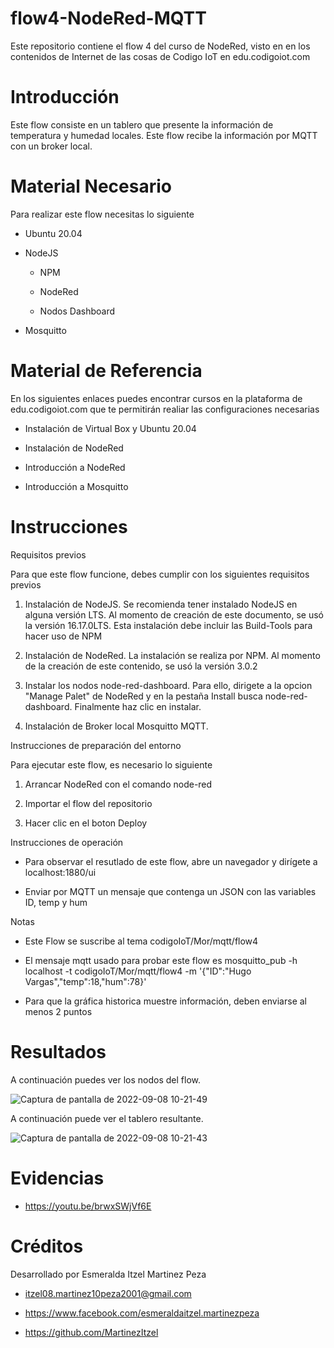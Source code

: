# flow4-NodeRed-MQTT
Este repositorio contiene el flow 4 del curso de NodeRed, visto en en los contenidos de Internet de las cosas de Codigo IoT en edu.codigoiot.com

# Introducción

Este flow consiste en un tablero que presente la información de temperatura y humedad locales. Este flow recibe la información por MQTT con un broker local.

# Material Necesario

Para realizar este flow necesitas lo siguiente

  + Ubuntu 20.04
  
  + NodeJS
  
    - NPM
    
    - NodeRed
    
    - Nodos Dashboard
    
  + Mosquitto

# Material de Referencia

En los siguientes enlaces puedes encontrar cursos en la plataforma de edu.codigoiot.com que te permitirán realiar las configuraciones necesarias

+ Instalación de Virtual Box y Ubuntu 20.04

+ Instalación de NodeRed

+ Introducción a NodeRed

+ Introducción a Mosquitto 

# Instrucciones

Requisitos previos


Para que este flow funcione, debes cumplir con los siguientes requisitos previos

1. Instalación de NodeJS. Se recomienda tener instalado NodeJS en alguna versión LTS. Al momento de creación de este documento, se usó la versión 16.17.0LTS. Esta instalación debe incluir las Build-Tools para hacer uso de NPM

2. Instalación de NodeRed. La instalación se realiza por NPM. Al momento de la creación de este contenido, se usó la versión 3.0.2

3. Instalar los nodos node-red-dashboard. Para ello, dirigete a la opcion "Manage Palet" de NodeRed y en la pestaña Install busca node-red-dashboard. Finalmente haz clic en instalar.

4. Instalación de Broker local Mosquitto MQTT. 


Instrucciones de preparación del entorno

Para ejecutar este flow, es necesario lo siguiente

1. Arrancar NodeRed con el comando node-red

2. Importar el flow del repositorio

3. Hacer clic en el boton Deploy


Instrucciones de operación

  + Para observar el resutlado de este flow, abre un navegador y dirígete a localhost:1880/ui
  
  + Enviar por MQTT un mensaje que contenga un JSON con las variables ID, temp y hum


Notas

  + Este Flow se suscribe al tema codigoIoT/Mor/mqtt/flow4
  
  + El mensaje mqtt usado para probar este flow es mosquitto_pub -h localhost -t codigoIoT/Mor/mqtt/flow4 -m '{"ID":"Hugo Vargas","temp":18,"hum":78}'
  
  + Para que la gráfica historica muestre información, deben enviarse al menos 2 puntos

# Resultados

A continuación puedes ver los nodos del flow.

![Captura de pantalla de 2022-09-08 10-21-49](https://user-images.githubusercontent.com/111372195/189161627-c5fc3378-ff37-44e7-b2dc-37df2ab85e49.png)


A continuación puede ver el tablero resultante.

![Captura de pantalla de 2022-09-08 10-21-43](https://user-images.githubusercontent.com/111372195/189161720-ddd7a216-5fd0-4e24-be0d-f114d4792503.png)

# Evidencias

  + https://youtu.be/brwxSWjVf6E


# Créditos
Desarrollado por Esmeralda Itzel Martinez Peza

  + itzel08.martinez10peza2001@gmail.com

  + https://www.facebook.com/esmeraldaitzel.martinezpeza


  + https://github.com/MartinezItzel

